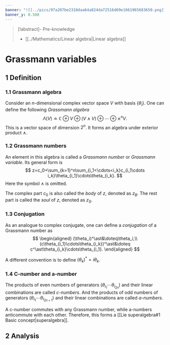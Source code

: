 ```yaml
---
banner: "![[../pics/97a207be2310daa64a824da72516d69e1661965683650.png]]"
banner_y: 0.508
---
```


>[!abstract]- Pre-knowledge
>- [[../Mathematics/Linear algebra|Linear algebra]]

# Grassmann variables
## 1 Definition
### 1.1 Grassmann algebra
Consider an $n$-dimensional complex vector space $V$ with basis $\{\theta_i\}$. One can define the following *Grassmann algebra*
$$
\Lambda(V)\doteq\mathbb{C}\oplus V\oplus(V\wedge V)\oplus\cdots\oplus\wedge^nV.
$$
This is a vector space of dimension $2^n$. It forms an algebra under exterior product $\wedge$.

### 1.2 Grassmann numbers
An element in this algebra is called a *Grassmann number* or *Grassmann variable*. Its general form is
$$
z=c_0+\sum_{k=1}^n\sum_{i_1<\cdots<i_k}c_{i_1\cdots i_k}\theta_{i_1}\cdots\theta_{i_k}.
$$
Here the symbol $\wedge$ is omitted.

The complex part $c_0$ is also called the *body* of $z$, denoted as $z_B$. The rest part is called the *soul* of $z$, denoted as $z_S$.

### 1.3 Conjugation
As an analogue to complex conjugate, one can define a *conjugation* of a Grassmann number as
$$
\begin{aligned}
(\theta_i)^\ast&\doteq\theta_i,\\
(c\theta_{i_1}\cdots\theta_{i_k})^\ast&\doteq c^\ast\theta_{i_k}\cdots\theta_{i_1}.
\end{aligned}
$$

A different convention is to define $(\theta_k)^\ast=i\theta_k$.

### 1.4 C-number and a-number
The products of even numbers of generators $(\theta_{i_1}\cdots\theta_{i_{2n}})$ and their linear combinations are called  *c-numbers*. And the products of odd numbers of generators $(\theta_{i_1}\cdots\theta_{i_{2n+1}})$ and their linear combinations are called *a-numbers*.

A c-number commutes with any Grassmann number, while a-numbers anticommute with each other. Therefore, this forms a [[Lie superalgebra#1 Basic concept|superalgebra]].

## 2 Analysis
